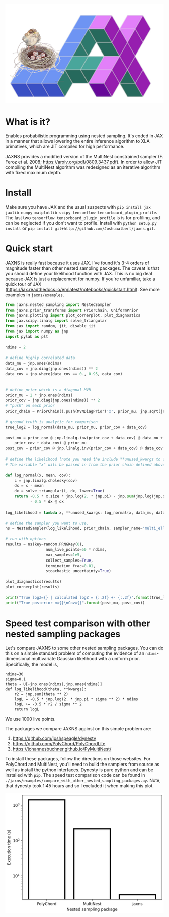 ![JAXNS](./jaxns_logo.png)

# What is it?
Enables probabilistic programming using nested sampling. It's coded in JAX in a manner that allows lowering the entire inference algorithm to XLA primatives, which are JIT compiled for high performance. 

JAXNS provides a modified version of the MultiNest constrained sampler (F. Feroz et al. 2008; https://arxiv.org/pdf/0809.3437.pdf).
In order to allow JIT compiling the MultiNest algorithm was redesigned as an iterative algorithm with fixed maximum depth.

# Install
Make sure you have JAX and the usual suspects with `pip install jax jaxlib numpy matplotlib scipy tensorflow tensorboard_plugin_profile`. The last two `tensorflow tensorboard_plugin_profile` is is for profiling, and can be neglected if you don't want to profile.
Install with `python setup.py install` or `pip install git+http://github.com/Joshuaalbert/jaxns.git`.

# Quick start

JAXNS is really fast because it uses JAX. I've found it's 3-4 orders of magnitude faster than other nested sampling packages.
The caveat is that you should define your likelihood function with JAX. This is no big deal because JAX is just a replacement for numpy. 
If you're unfamiliar, take a quick tour of JAX (https://jax.readthedocs.io/en/latest/notebooks/quickstart.html).
See more examples in `jaxns/examples`.

```python
from jaxns.nested_sampling import NestedSampler
from jaxns.prior_transforms import PriorChain, UniformPrior
from jaxns.plotting import plot_cornerplot, plot_diagnostics
from jax.scipy.linalg import solve_triangular
from jax import random, jit, disable_jit
from jax import numpy as jnp
import pylab as plt

ndims = 2

# define highly correlated data
data_mu = jnp.ones(ndims)
data_cov = jnp.diag(jnp.ones(ndims)) ** 2
data_cov = jnp.where(data_cov == 0., 0.95, data_cov)


# define prior which is a diagonal MVN
prior_mu = 2 * jnp.ones(ndims)
prior_cov = jnp.diag(jnp.ones(ndims)) ** 2
# "push" on each prior
prior_chain = PriorChain().push(MVNDiagPrior('x', prior_mu, jnp.sqrt(jnp.diag(prior_cov))))

# ground truth is analytic for comparison
true_logZ = log_normal(data_mu, prior_mu, prior_cov + data_cov)

post_mu = prior_cov @ jnp.linalg.inv(prior_cov + data_cov) @ data_mu + data_cov @ jnp.linalg.inv(
    prior_cov + data_cov) @ prior_mu
post_cov = prior_cov @ jnp.linalg.inv(prior_cov + data_cov) @ data_cov

# define the likelihood (note you need the include **unused_kwargs to consume unused dummy variables)
# The variable "x" will be passed in from the prior chain defined above.

def log_normal(x, mean, cov):
    L = jnp.linalg.cholesky(cov)
    dx = x - mean
    dx = solve_triangular(L, dx, lower=True)
    return -0.5 * x.size * jnp.log(2. * jnp.pi) - jnp.sum(jnp.log(jnp.diag(L))) \
           - 0.5 * dx @ dx
  
log_likelihood = lambda x, **unused_kwargs: log_normal(x, data_mu, data_cov)

# define the sampler you want to use.
ns = NestedSampler(log_likelihood, prior_chain, sampler_name='multi_ellipsoid')

# run with options
results = ns(key=random.PRNGKey(0),
                  num_live_points=50 * ndims,
                  max_samples=1e5,
                  collect_samples=True,
                  termination_frac=0.01,
                  stoachastic_uncertainty=True)

plot_diagnostics(results)
plot_cornerplot(results)

print("True logZ={} | calculated logZ = {:.2f} +- {:.2f}".format(true_logZ, results.logZ, results.logZerr))
print("True posterior m={}\nCov={}".format(post_mu, post_cov))
```

# Speed test comparison with other nested sampling packages

Let's compare JAXNS to some other nested sampling packages. 
You can do this on a simple standard problem of computing the evidence of an `ndims`-dimensional multivariate Gaussian likelihood with a uniform prior.
Specifically, the model is,
```
ndims=30
sigma=0.1
theta ~ U[-jnp.ones(ndims),jnp.ones(ndims)]
def log_likelihood(theta, **kwargs):
    r2 = jnp.sum(theta ** 2)
    logL = -0.5 * jnp.log(2. * jnp.pi * sigma ** 2) * ndims
    logL += -0.5 * r2 / sigma ** 2
    return logL
```
We use 1000 live points.

The packages we compare JAXNS against on this simple problem are:
1. https://github.com/joshspeagle/dynesty
2. https://github.com/PolyChord/PolyChordLite
3. https://johannesbuchner.github.io/PyMultiNest/

To install these packages, follow the directions on those websites. For PolyChord and MultiNest, you'll need to build the samplers from source as well as install the python interfaces. Dynesty is pure python and can be installed with `pip`.
The speed test comparison code can be found in `./jaxns/examples/compare_with_other_nested_sampling_packages.py`.
Note, that dynesty took 1:45 hours and so I excluded it when making this plot.

![Speed Test Comparison](./speed_test.png)
